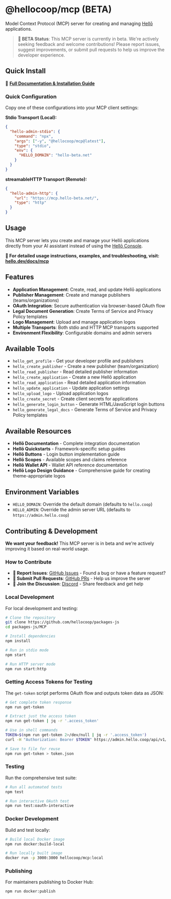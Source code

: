 # @hellocoop/mcp (BETA)

Model Context Protocol (MCP) server for creating and managing [Hellō](https://hello.dev) applications.

> **🚧 BETA Status**: This MCP server is currently in beta. We're actively seeking feedback and welcome contributions! Please report issues, suggest improvements, or submit pull requests to help us improve the developer experience.

## Quick Install

📖 **[Full Documentation & Installation Guide](https://hello.dev/docs/mcp)**

### Quick Configuration

Copy one of these configurations into your MCP client settings:

**Stdio Transport (Local):**
```json
{
  "hello-admin-stdio": {
    "command": "npx",
    "args": ["-y", "@hellocoop/mcp@latest"],
    "type": "stdio",
    "env": {
      "HELLO_DOMAIN": "hello-beta.net"
    }
  }
}
```

**streamableHTTP Transport (Remote):**
```json
{
  "hello-admin-http": {
    "url": "https://mcp.hello-beta.net/",
    "type": "http"
  }
}
```

## Usage

This MCP server lets you create and manage your Hellō applications directly from your AI assistant instead of using the [Hellō Console](https://console.hello.coop).

**📖 For detailed usage instructions, examples, and troubleshooting, visit: [hello.dev/docs/mcp](https://hello.dev/docs/mcp)**

## Features

- **Application Management**: Create, read, and update Hellō applications
- **Publisher Management**: Create and manage publishers (teams/organizations)
- **OAuth Integration**: Secure authentication via browser-based OAuth flow
- **Legal Document Generation**: Create Terms of Service and Privacy Policy templates
- **Logo Management**: Upload and manage application logos
- **Multiple Transports**: Both stdio and HTTP MCP transports supported
- **Environment Flexibility**: Configurable domains and admin servers

## Available Tools

- `hello_get_profile` - Get your developer profile and publishers
- `hello_create_publisher` - Create a new publisher (team/organization)
- `hello_read_publisher` - Read detailed publisher information
- `hello_create_application` - Create a new Hellō application
- `hello_read_application` - Read detailed application information
- `hello_update_application` - Update application settings
- `hello_upload_logo` - Upload application logos
- `hello_create_secret` - Create client secrets for applications
- `hello_generate_login_button` - Generate HTML/JavaScript login buttons
- `hello_generate_legal_docs` - Generate Terms of Service and Privacy Policy templates

## Available Resources

- **Hellō Documentation** - Complete integration documentation
- **Hellō Quickstarts** - Framework-specific setup guides
- **Hellō Buttons** - Login button implementation guide
- **Hellō Scopes** - Available scopes and claims reference
- **Hellō Wallet API** - Wallet API reference documentation
- **Hellō Logo Design Guidance** - Comprehensive guide for creating theme-appropriate logos

## Environment Variables

- `HELLO_DOMAIN`: Override the default domain (defaults to `hello.coop`)
- `HELLO_ADMIN`: Override the admin server URL (defaults to `https://admin.hello.coop`)

## Contributing & Development

**We want your feedback!** This MCP server is in beta and we're actively improving it based on real-world usage.

### How to Contribute

- **🐛 Report Issues**: [GitHub Issues](https://github.com/hellocoop/packages-js/issues) - Found a bug or have a feature request?
- **🔧 Submit Pull Requests**: [GitHub PRs](https://github.com/hellocoop/packages-js/pulls) - Help us improve the server
- **💬 Join the Discussion**: [Discord](https://discord.gg/hellocoop) - Share feedback and get help

### Local Development

For local development and testing:

```sh
# Clone the repository
git clone https://github.com/hellocoop/packages-js
cd packages-js/MCP

# Install dependencies
npm install

# Run in stdio mode
npm start

# Run HTTP server mode
npm run start:http
```

### Getting Access Tokens for Testing

The `get-token` script performs OAuth flow and outputs token data as JSON:

```sh
# Get complete token response
npm run get-token

# Extract just the access token
npm run get-token | jq -r '.access_token'

# Use in shell commands
TOKEN=$(npm run get-token 2>/dev/null | jq -r '.access_token')
curl -H "Authorization: Bearer $TOKEN" https://admin.hello.coop/api/v1/profile

# Save to file for reuse
npm run get-token > token.json
```

### Testing

Run the comprehensive test suite:

```sh
# Run all automated tests
npm test

# Run interactive OAuth test
npm run test:oauth-interactive
```

### Docker Development

Build and test locally:

```sh
# Build local Docker image
npm run docker:build-local

# Run locally built image
docker run -p 3000:3000 hellocoop/mcp:local
```

### Publishing

For maintainers publishing to Docker Hub:

```sh
npm run docker:publish
```
